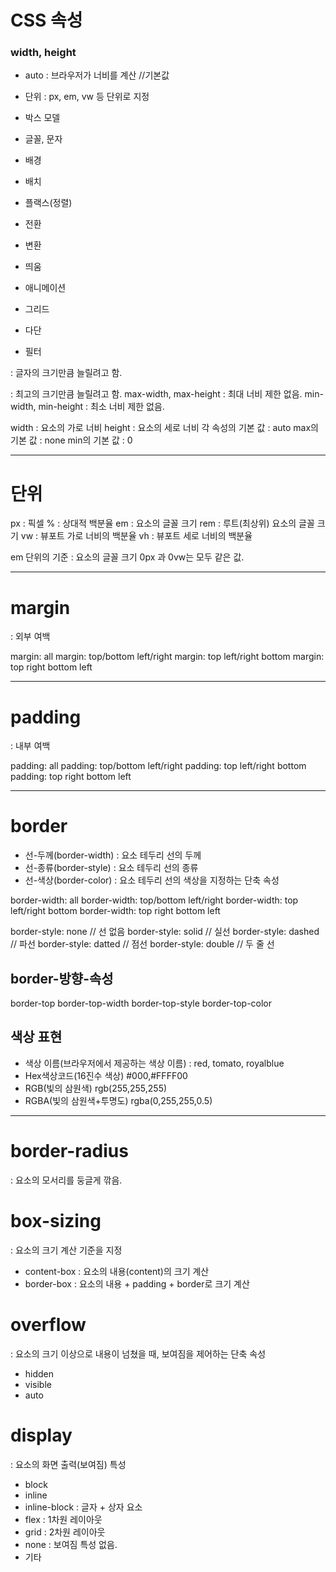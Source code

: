 # CSS 속성


### width, height 
- auto : 브라우저가 너비를 계산 //기본값
- 단위 : px, em, vw 등 단위로 지정


- 박스 모델
- 글꼴, 문자
- 배경
- 배치
- 플랙스(정렬)
- 전환
- 변환
- 띄움
- 애니메이션
- 그리드
- 다단
- 필터

<span> : 글자의 크기만큼 늘릴려고 함.
<div> : 최고의 크기만큼 늘릴려고 함.
max-width, max-height : 최대 너비 제한 없음.
min-width, min-height : 최소 너비 제한 없음.

width : 요소의 가로 너비
height : 요소의 세로 너비
각 속성의 기본 값 : auto
max의 기본 값 : none
min의 기본 값 : 0

------------------

# 단위
px : 픽셀 
% : 상대적 백분율
em : 요소의 글꼴 크기
rem : 루트(최상위) 요소의 글꼴 크기
vw : 뷰포트 가로 너비의 백분율
vh : 뷰포트 세로 너비의 백분율

em 단위의 기준 : 요소의 글꼴 크기
0px 과 0vw는 모두 같은 값.


--------------------------

# margin
: 외부 여백

margin: all
margin: top/bottom left/right
margin: top left/right bottom
margin: top right bottom left

---------------------------

# padding
: 내부 여백

padding: all
padding: top/bottom left/right
padding: top left/right bottom
padding: top right bottom left


----------------------------

# border
- 선-두께(border-width) : 요소 테두리 선의 두께
- 선-종류(border-style) : 요소 테두리 선의 종류
- 선-색상(border-color) : 요소 테두리 선의 색상을 지정하는 단축 속성

border-width: all
border-width: top/bottom left/right
border-width: top left/right bottom
border-width: top right bottom left

border-style: none // 선 없음
border-style: solid // 실선
border-style: dashed // 파선
border-style: datted // 점선
border-style: double // 두 줄 선

## border-방향-속성
border-top
border-top-width
border-top-style
border-top-color


## 색상 표현
- 색상 이름(브라우저에서 제공하는 색상 이름) : red, tomato, royalblue
- Hex색상코드(16진수 색상) #000,#FFFF00
- RGB(빛의 삼원색) rgb(255,255,255)
- RGBA(빛의 삼원색+투명도) rgba(0,255,255,0.5)

----------------------------------

# border-radius
: 요소의 모서리를 둥글게 깎음.

# box-sizing
: 요소의 크기 계산 기준을 지정
- content-box : 요소의 내용(content)의 크기 계산
- border-box : 요소의 내용 + padding + border로 크기 계산

# overflow
: 요소의 크기 이상으로 내용이 넘쳤을 때, 보여짐을 제어하는 단축 속성

- hidden
- visible
- auto

# display
: 요소의 화면 출력(보여짐) 특성
- block
- inline
- inline-block : 글자 + 상자 요소
- flex : 1차원 레이아웃
- grid : 2차원 레이아웃
- none : 보여짐 특성 없음.
- 기타